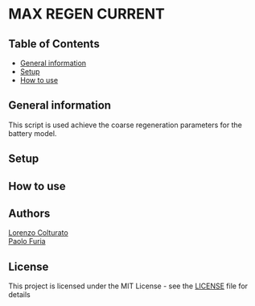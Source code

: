 # MAX REGEN CURRENT


## Table of Contents
- [General information](#general-information)
- [Setup](#setup)
- [How to use](#how-to-use)

## General information
This script is used achieve the coarse regeneration parameters for the battery model.

## Setup

## How to use

## Authors
[Lorenzo Colturato](https://github.com/lorecol)\
[Paolo Furia](https://github.com/paolofuria99)

## License
This project is licensed under the MIT License - see the [LICENSE](../../LICENSE) file for details


